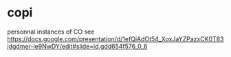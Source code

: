 # copi
personnal instances of CO
see https://docs.google.com/presentation/d/1efQiAdOt54_XoxJaYZPazxCK0T83jdgdmer-le9NwDY/edit#slide=id.gdd654f576_0_6
